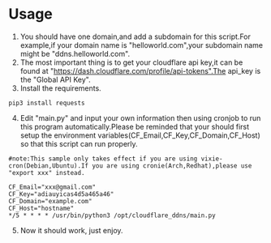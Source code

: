 # Usage

1. You should have one domain,and add a subdomain for this script.For example,if your domain name is "helloworld.com",your subdomain name might be "ddns.helloworld.com". 
2. The most important thing is to get your cloudflare api key,it can be found at "https://dash.cloudflare.com/profile/api-tokens".The api_key is the "Global API Key".
3. Install the requirements.
```
pip3 install requests
```

4. Edit "main.py" and input your own information then using cronjob to run this program automatically.Please be reminded that your should first setup the environment variables(CF_Email,CF_Key,CF_Domain,CF_Host) so that this script can run properly.
```
#note:This sample only takes effect if you are using vixie-cron(Debian,Ubuntu).If you are using cronie(Arch,Redhat),please use "export xxx" instead.

CF_Email="xxx@gmail.com"
CF_Key="adiauyicas4d5a465a46"
CF_Domain="example.com"
CF_Host="hostname"
*/5 * * * * /usr/bin/python3 /opt/cloudflare_ddns/main.py
```

5. Now it should work, just enjoy.
